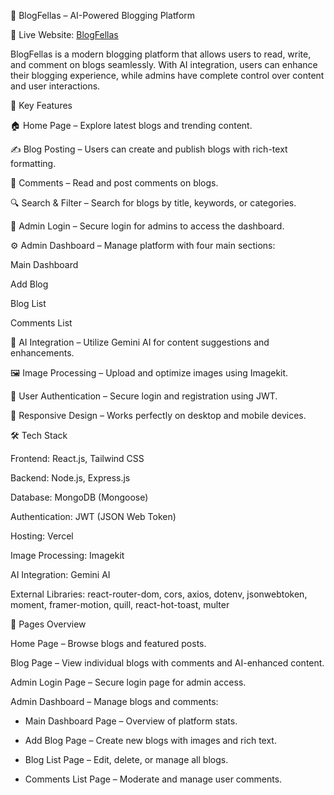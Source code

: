 📝 BlogFellas – AI-Powered Blogging Platform

🔗 Live Website: [BlogFellas](https://blog-fellas.vercel.app)

BlogFellas is a modern blogging platform that allows users to read, write, and comment on blogs seamlessly.
With AI integration, users can enhance their blogging experience, while admins have complete control over content and user interactions.



🔑 Key Features

🏠 Home Page – Explore latest blogs and trending content.

✍️ Blog Posting – Users can create and publish blogs with rich-text formatting.

💬 Comments – Read and post comments on blogs.

🔍 Search & Filter – Search for blogs by title, keywords, or categories.

👤 Admin Login – Secure login for admins to access the dashboard.

⚙️ Admin Dashboard – Manage platform with four main sections:

Main Dashboard

Add Blog

Blog List

Comments List

🤖 AI Integration – Utilize Gemini AI for content suggestions and enhancements.

🖼️ Image Processing – Upload and optimize images using Imagekit.

👤 User Authentication – Secure login and registration using JWT.

📱 Responsive Design – Works perfectly on desktop and mobile devices.

🛠️ Tech Stack

Frontend: React.js, Tailwind CSS


Backend: Node.js, Express.js


Database: MongoDB (Mongoose)


Authentication: JWT (JSON Web Token)


Hosting: Vercel


Image Processing: Imagekit


AI Integration: Gemini AI


External Libraries: react-router-dom, cors, axios, dotenv, jsonwebtoken, moment, framer-motion, quill, react-hot-toast, multer




📄 Pages Overview

Home Page – Browse blogs and featured posts.


Blog Page – View individual blogs with comments and AI-enhanced content.


Admin Login Page – Secure login page for admin access.


Admin Dashboard – Manage blogs and comments:


 - Main Dashboard Page – Overview of platform stats.


 - Add Blog Page – Create new blogs with images and rich text.


 - Blog List Page – Edit, delete, or manage all blogs.


 - Comments List Page – Moderate and manage user comments.
